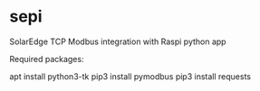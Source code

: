 # sepi
SolarEdge TCP Modbus integration with Raspi python app

Required packages:

apt install python3-tk
pip3 install pymodbus
pip3 install requests
